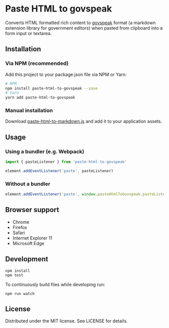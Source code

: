# Paste HTML to govspeak

Converts HTML formatted rich content to [govspeak][] format (a markdown extension library for government editors) when pasted from clipboard into a form input or textarea.

## Installation

### Via NPM (recommended)

Add this project to your package.json file via NPM or Yarn:

```sh
# NPM
npm install paste-html-to-govspeak --save
# Yarn
yarn add paste-html-to-govspeak
```

### Manual installation

Download [paste-html-to-markdown.js][dist-file] and add it to your
application assets.

## Usage

### Using a bundler (e.g. Webpack)

```js
import { pasteListener } from 'paste-html-to-govspeak'

element.addEventListener('paste', pasteListener)
```

### Without a bundler

```js
element.addEventListener('paste', window.pasteHtmlToGovspeak.pasteListener)
```

## Browser support

- Chrome
- Firefox
- Safari
- Internet Explorer 11
- Microsoft Edge

## Development

```
npm install
npm test
```

To continuously build files while developing run:

```
npm run watch
```

## License

Distributed under the MIT license. See LICENSE for details.

[govspeak]: https://github.com/alphagov/govspeak
[dist-file]: https://alphagov.github.io/paste-html-to-govspeak/dist/paste-html-to-markdown.js
